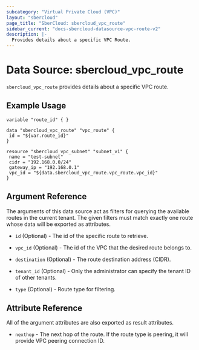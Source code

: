 ```yaml
---
subcategory: "Virtual Private Cloud (VPC)"
layout: "sbercloud"
page_title: "SberCloud: sbercloud_vpc_route"
sidebar_current: "docs-sbercloud-datasource-vpc-route-v2"
description: |-
  Provides details about a specific VPC Route.
---
```


# Data Source: sbercloud_vpc_route

`sbercloud_vpc_route` provides details about a specific VPC route.

## Example Usage

 ```hcl
 variable "route_id" { }

data "sbercloud_vpc_route" "vpc_route" {
  id = "${var.route_id}"
}

resource "sbercloud_vpc_subnet" "subnet_v1" {
  name = "test-subnet"
  cidr = "192.168.0.0/24"
  gateway_ip = "192.168.0.1"
  vpc_id = "${data.sbercloud_vpc_route.vpc_route.vpc_id}"
}

 ```

## Argument Reference

The arguments of this data source act as filters for querying the available
routes in the current tenant. The given filters must match exactly one
route whose data will be exported as attributes.

* `id` (Optional) - The id of the specific route to retrieve.

* `vpc_id` (Optional) - The id of the VPC that the desired route belongs to.

* `destination` (Optional) - The route destination address (CIDR).

* `tenant_id` (Optional) - Only the administrator can specify the tenant ID of other tenants.

* `type` (Optional) - Route type for filtering.

## Attribute Reference

All of the argument attributes are also exported as
result attributes.

* `nexthop` - The next hop of the route. If the route type is peering, it will provide VPC peering connection ID.
